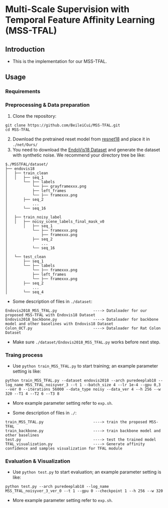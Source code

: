 # Multi-Scale Supervision with Temporal Feature Affinity Learning (MSS-TFAL)

## Introduction
* This is the implementation for our MSS-TFAL.

## Usage

### Requirements

### Preprocessing & Data preparation

1. Clone the repository:

```
git clone https://github.com/BeileiCui/MSS-TFAL.git
cd MSS-TFAL
```

2. Download the pretrained reset model from [resnet18](https://download.pytorch.org/models/resnet18-5c106cde.pth) and place it in ```./net/Ours/```
3. You need to download the [EndoVis18 Dataset](https://endovissub2018-roboticscenesegmentation.grand-challenge.org/Home/) and generate the dataset with synthetic noise. We recommend your directory tree be like:
```
$./MSSTFAL/dataset/
├── endovis18
│   ├── train_clean
│   │   ├── seq_1
│       └── ├── labels
│           └── ├── grayframexxx.png
│           ├── left_frames
│           └── ├── framexxx.png
│       ├── seq_2
│           ...
│       └── seq_16
│
│   ├── train_noisy_label
│   │   ├── noisy_scene_labels_final_mask_v0
│       │   ├── seq_1
│           └── ├── framexxx.png
│               ├── framexxx.png
│           ├── seq_2
│               ...
│           └── seq_16
│ 
│   └── test_clean
│       ├── seq_1
│       └── ├── labels
│           └── ├── framexxx.png
│           ├── left_frames
│           └── ├── framexxx.png
│       ├── seq_2
│           ...
│       └── seq_4
```

* Some description of files in ```./dataset```:

```
Endovis2018_MSS_TFAL.py                ----> Dataloader for our proposed MSS-TFAL with Endovis18 Dataset
Endovis2018_backbone.py                ----> Dataloader for backbone model and other baselines with Endovis18 Dataset
Colon_OCT.py                           ----> Dataloader for Rat Colon Dataset
```
* Make sure ```./dataset/Endovis2018_MSS_TFAL.py``` works before next step. 

### Traing process
* Use ```python train_MSS_TFAL.py``` to start training; an example parameter setting is like:
```
python train_MSS_TFAL.py --dataset endovis2018 --arch puredeeplab18 --log_name MSS_TFAL_noisyver_3 --t 1 --batch_size 4 --lr 1e-4 --gpu 0,3 --ver 0 --iterations 56000 --data_type noisy --data_ver 4 --h 256 --w 320 --T1 4 --T2 6 --T3 8
```

* More example parameter setting refer to ```exp.sh```.

* Some description of files in ```./```:

```
train_MSS_TFAL.py                      ----> train the proposed MSS-TFAL
train_backbone.py                      ----> train backbone model and other baselines
test.py                                ----> test the trained model
TFAL_visualization.py                  ----> Generate affinity confidence and samples visualization for TFAL module
```

### Evaluation & Visualization

* Use ```python test.py``` to start evaluation; an example parameter setting is like:
```
python test.py --arch puredeeplab18 --log_name MSS_TFAL_noisyver_3_ver_0 --t 1 --gpu 0 --checkpoint 1 --h 256 --w 320
```
* More example parameter setting refer to ```exp.sh```.
